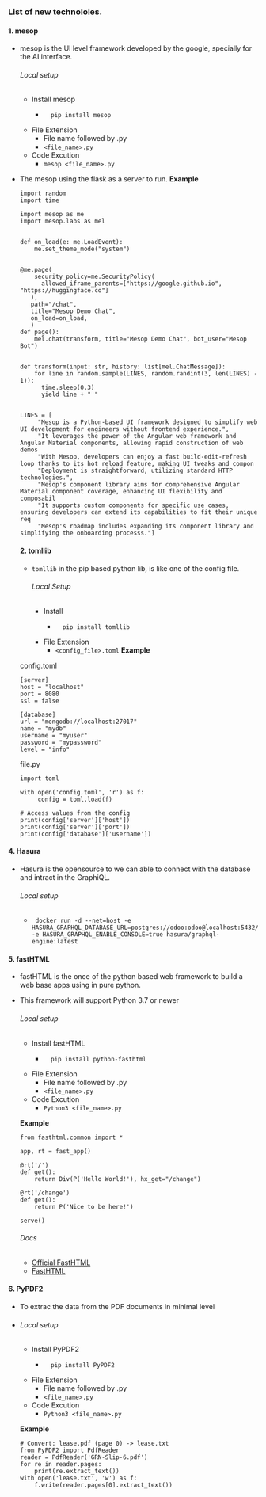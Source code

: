 ### List of new technoloies.


#### 1. mesop
- mesop is the UI level framework developed by the google, specially for the AI interface.

  ###### Local setup
  - Install mesop
      - ```pip
          pip install mesop
        ```
  - File Extension
      - File name followed by .py
      - ``` <file_name>.py ```
  - Code Excution
      - ``` mesop <file_name>.py ```

- The mesop using the flask as a server to run.
**Example**
  ```python3
  import random
  import time

  import mesop as me
  import mesop.labs as mel


  def on_load(e: me.LoadEvent):
      me.set_theme_mode("system")


  @me.page(
      security_policy=me.SecurityPolicy(
        allowed_iframe_parents=["https://google.github.io", "https://huggingface.co"]
     ),
     path="/chat",
     title="Mesop Demo Chat",
     on_load=on_load,
     )
  def page():
      mel.chat(transform, title="Mesop Demo Chat", bot_user="Mesop Bot")


  def transform(input: str, history: list[mel.ChatMessage]):
      for line in random.sample(LINES, random.randint(3, len(LINES) - 1)):
        time.sleep(0.3)
        yield line + " "


  LINES = [
       "Mesop is a Python-based UI framework designed to simplify web UI development for engineers without frontend experience.",
       "It leverages the power of the Angular web framework and Angular Material components, allowing rapid construction of web demos
       "With Mesop, developers can enjoy a fast build-edit-refresh loop thanks to its hot reload feature, making UI tweaks and compon
       "Deployment is straightforward, utilizing standard HTTP technologies.",
       "Mesop's component library aims for comprehensive Angular Material component coverage, enhancing UI flexibility and composabil
       "It supports custom components for specific use cases, ensuring developers can extend its capabilities to fit their unique req
       "Mesop's roadmap includes expanding its component library and simplifying the onboarding processs."]
  ```

  #### 2. tomllib
  - ```tomllib``` in the pip based python lib, is like one of the config file.
    ###### Local Setup
    - Install
        - ```pip
            pip install tomllib
           ```
    - File Extension
        - ``` <config_file>.toml ```
  **Example**

  config.toml
  ```
  [server]
  host = "localhost"
  port = 8080
  ssl = false

  [database]
  url = "mongodb://localhost:27017"
  name = "mydb"
  username = "myuser"
  password = "mypassword"
  level = "info"
  ```
  file.py
  ```python3
  import toml

  with open('config.toml', 'r') as f:
	   config = toml.load(f)

  # Access values from the config
  print(config['server']['host'])
  print(config['server']['port'])
  print(config['database']['username'])
  ```

#### 4. Hasura
- Hasura is the opensource to we can able to connect with the database and intract in the GraphiQL.

  ###### Local setup

  - ```docker
     docker run -d --net=host -e HASURA_GRAPHQL_DATABASE_URL=postgres://odoo:odoo@localhost:5432/odoo18 -e HASURA_GRAPHQL_ENABLE_CONSOLE=true hasura/graphql-engine:latest
    ```
#### 5. fastHTML
- fastHTML is the once of the python based web framework to build a web base apps using in pure python.
- This framework will support Python 3.7 or newer
  ###### Local setup
  - Install fastHTML
      - ```pip
          pip install python-fasthtml
        ```
  - File Extension
      - File name followed by .py
      - ``` <file_name>.py ```
  - Code Excution
      - ``` Python3 <file_name>.py ```

  **Example**
  ```python3
  from fasthtml.common import *

  app, rt = fast_app()

  @rt('/')
  def get():
      return Div(P('Hello World!'), hx_get="/change")

  @rt('/change')
  def get():
      return P('Nice to be here!')

  serve()
  ```
  ###### Docs
  - [Official FastHTML](https://fastht.ml/)
  - [FastHTML](https://docs.fastht.ml/)
    
#### 6. PyPDF2
- To extrac the data from the PDF documents in minimal level
- 
  ###### Local setup
  - Install PyPDF2
      - ```pip
          pip install PyPDF2
        ```
  - File Extension
      - File name followed by .py
      - ``` <file_name>.py ```
  - Code Excution
      - ``` Python3 <file_name>.py ```

  **Example**
  ```python3
  # Convert: lease.pdf (page 0) -> lease.txt
  from PyPDF2 import PdfReader
  reader = PdfReader('GRN-Slip-6.pdf')
  for re in reader.pages:
      print(re.extract_text())
  with open('lease.txt', 'w') as f:
      f.write(reader.pages[0].extract_text())
  ```
  
  


